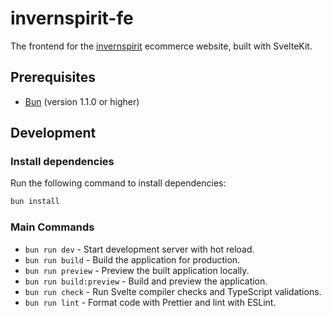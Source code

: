 # invernspirit-fe

The frontend for the [invernspirit](https://www.invernspirit.com/) ecommerce website, built with SvelteKit.

## Prerequisites

- [Bun](https://bun.sh/) (version 1.1.0 or higher)

## Development

### Install dependencies

Run the following command to install dependencies:

```bash
bun install
```

### Main Commands

- `bun run dev` - Start development server with hot reload.
- `bun run build` - Build the application for production.
- `bun run preview` - Preview the built application locally.
- `bun run build:preview` - Build and preview the application.
- `bun run check` - Run Svelte compiler checks and TypeScript validations.
- `bun run lint` - Format code with Prettier and lint with ESLint.
